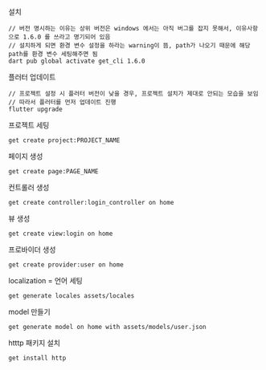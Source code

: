 설치
```
// 버전 명시하는 이유는 상위 버전은 windows 에서는 아직 버그를 잡지 못해서, 이유사항으로 1.6.0 를 쓰라고 명기되어 있음
// 설치하게 되면 환경 변수 설정을 하라는 warning이 뜸, path가 나오기 때문에 해당 path를 환경 변수 세팅해주면 됨
dart pub global activate get_cli 1.6.0

```

플러터 업데이트
```
// 프로젝트 설정 시 플러터 버전이 낮을 경우, 프로젝트 설치가 제대로 안되는 모습을 보임
// 따라서 플러터를 먼저 업데이트 진행
flutter upgrade
```

프로젝트 세팅
```
get create project:PROJECT_NAME
```

페이지 생성
```
get create page:PAGE_NAME
```


컨트롤러 생성
```
get create controller:login_controller on home
```

뷰 생성
```
get create view:login on home
```

프로바이더 생성
```
get create provider:user on home
```

localization = 언어 세팅
```
get generate locales assets/locales
```

model 만들기
```
get generate model on home with assets/models/user.json
```

htttp 패키지 설치
```
get install http
```